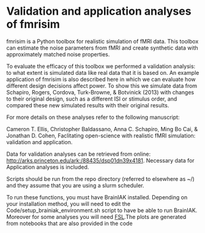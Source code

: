 # Validation and application analyses of fmrisim

fmrisim is a Python toolbox for realistic simulation of fMRI data. This toolbox can estimate the noise parameters from fMRI and create synthetic data with approximately matched noise properties. 

To evaluate the efficacy of this toolbox we performed a validation analysis: to what extent is simulated data like real data that it is based on. An example application of fmrisim is also described here in which we can evaluate how different design decisions affect power. To show this we simulate data from Schapiro, Rogers, Cordova, Turk-Browne, & Botvinick (2013) with changes to their original design, such as a different ISI or stimulus order, and compared these new simulated results with their original results.

For more details on these analyses refer to the following manuscript:  

Cameron T. Ellis, Christopher Baldassano, Anna C. Schapiro, Ming Bo Cai,  & Jonathan D. Cohen, Faclitating open-science with realistic fMRI simulation: validation and application.

Data for validation analyses can be retrieved from online: http://arks.princeton.edu/ark:/88435/dsp01dn39x4181. Necessary data for Application analyses is included.

Scripts should be run from the repo directory (referred to elsewhere as ~/) and they assume that you are using a slurm scheduler.

To run these functions, you must have BrainIAK installed. Depending on your installation method, you will need to edit the Code/setup_brainiak_environment.sh script to have be able to run BrainIAK. Moreover for some analyses you will need [FSL](https://fsl.fmrib.ox.ac.uk/fsldownloads_registration).The plots are generated from notebooks that are also provided in the code
